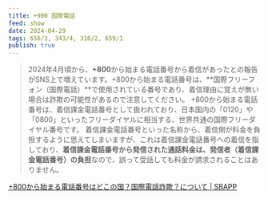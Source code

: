 ```yaml
---
title: +900 国際電話
feed: show
date: 2024-04-29
tags: 656/3, 343/4, 316/2, 659/1
publish: true
---
```

> 2024年4月頃から、**+800**から始まる電話番号から着信があったとの報告がSNS上で増えています。+800から始まる電話番号は、**国際フリーフォン（国際電話）**で使用されている番号であり、着信理由に覚えが無い場合は詐欺の可能性があるので注意してください。 
> +800から始まる電話番号は、着信課金電話番号として扱われており、日本国内の「0120」や「0800」といったフリーダイヤルに相当する、世界共通の国際フリーダイヤル番号です。
> 着信課金電話番号といった名称から、着信側が料金を負担するように思えてしまいますが、これは着信課金電話番号への着信を指しており、**着信課金電話番号から発信された通話料金は、発信者（着信課金電話番号）の負担**なので、誤って受話しても料金が請求されることはありません。

[+800から始まる電話番号はどこの国？国際電話詐欺？について  \|  SBAPP](https://sbapp.net/appnews/iphone/security/800kokusaidenwa-155609)
